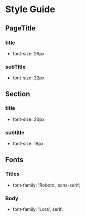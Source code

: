 # Style Guide

## PageTitle
### title
- font-size: 26px
### subTitle
- font-size: 22px

## Section
### title
- font-size: 20px
### subtitle
- font-size: 18px

## Fonts
### Titles
- font-family: 'Roboto', sans-serif;
### Body
- font-family: 'Lora', serif;
